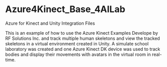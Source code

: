 # Azure4Kinect_Base_4AILab
 Azure for Kinect and Unity Integration Files
 
This is an example of how to use the Azure Kinect Examples Develope by RF Solutions Inc. and track multiple human skeletons and view the tracked skeletons in a virtual environment created in Unity.  A simulate school laboratory was created and one Azure Kinect DK device was used to track bodies and display their movements with avatars in the virtual room in real-time.


